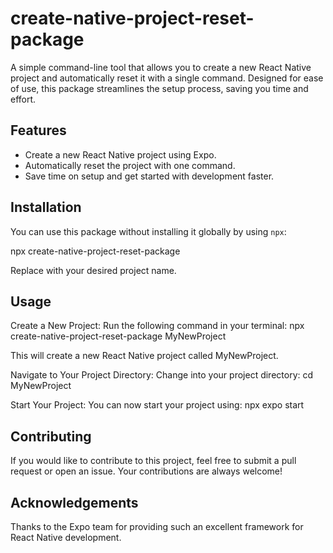 # create-native-project-reset-package

A simple command-line tool that allows you to create a new React Native project and automatically reset it with a single command. Designed for ease of use, this package streamlines the setup process, saving you time and effort.

## Features

- Create a new React Native project using Expo.
- Automatically reset the project with one command.
- Save time on setup and get started with development faster.

## Installation

You can use this package without installing it globally by using `npx`:


npx create-native-project-reset-package <project-name>

Replace <project-name> with your desired project name.

## Usage

Create a New Project: Run the following command in your terminal:
npx create-native-project-reset-package MyNewProject

This will create a new React Native project called MyNewProject.

Navigate to Your Project Directory: Change into your project directory:
cd MyNewProject

Start Your Project: You can now start your project using:
npx expo start


## Contributing
If you would like to contribute to this project, feel free to submit a pull request or open an issue. Your contributions are always welcome!

## Acknowledgements
Thanks to the Expo team for providing such an excellent framework for React Native development.
